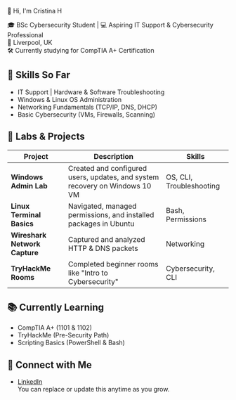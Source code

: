  👋 Hi, I'm Cristina H

🎓 BSc Cybersecurity Student | 💻 Aspiring IT Support & Cybersecurity Professional  
📍 Liverpool, UK  
🛠️ Currently studying for CompTIA A+ Certification

## 🧰 Skills So Far
- IT Support | Hardware & Software Troubleshooting
- Windows & Linux OS Administration
- Networking Fundamentals (TCP/IP, DNS, DHCP)
- Basic Cybersecurity (VMs, Firewalls, Scanning)

## 🧪 Labs & Projects

| Project | Description | Skills |
|--------|-------------|--------|
| **Windows Admin Lab** | Created and configured users, updates, and system recovery on Windows 10 VM | OS, CLI, Troubleshooting |
| **Linux Terminal Basics** | Navigated, managed permissions, and installed packages in Ubuntu | Bash, Permissions |
| **Wireshark Network Capture** | Captured and analyzed HTTP & DNS packets | Networking |
| **TryHackMe Rooms** | Completed beginner rooms like "Intro to Cybersecurity" | Cybersecurity, CLI |

## 📚 Currently Learning
- CompTIA A+ (1101 & 1102)
- TryHackMe (Pre-Security Path)
- Scripting Basics (PowerShell & Bash)

## 🔗 Connect with Me
- [LinkedIn](https://www.linkedin.com/in/yourusername)  
You can replace or update this anytime as you grow.

